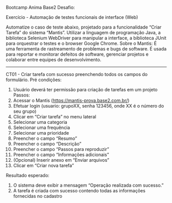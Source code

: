 Bootcamp Anima Base2
Desafio:

Exercício - Automação de testes funcionais de interface (Web)

Automatize o caso de teste abaixo, projetado para a funcionalidade “Criar Tarefa” do
sistema “Mantis”.
Utilizar a linguagem de programação Java, a biblioteca Selenium WebDriver para manipular
a interface, a biblioteca JUnit para orquestrar o testes e o browser Google Chrome.
Sobre o Mantis: É uma ferramenta de rastreamento de problemas e bugs de software. É
usada para reportar e monitorar defeitos de software, gerenciar projetos e colaborar entre
equipes de desenvolvimento.
___________________________________________________________________

CT01 - Criar tarefa com sucesso preenchendo todos os campos do formulário.
Pré condições:

1. Usuário deverá ter permissão para criação de tarefas em um projeto
Passos:
1. Acessar o Mantis (https://mantis-prova.base2.com.br/)
2. Efetuar login (usuario: grupoXX, senha 123456, onde XX é o número do seu grupo)
3. Clicar em “Criar tarefa” no menu lateral
4. Selecionar uma categoria
5. Selecionar uma frequência
6. Selecionar uma prioridade
7. Preencher o campo “Resumo”
8. Preencher o campo “Descrição”
9. Preencher o campo “Passos para reproduzir”
10. Preencher o campo “Informações adicionais”
11. (Opcional) Inserir anexo em “Enviar arquivos”
12. Clicar em “Criar nova tarefa”

Resultado esperado:
1. O sistema deve exibir a mensagem “Operação realizada com sucesso.”
2. A tarefa é criada com sucesso contendo todas as informações fornecidas no
cadastro
